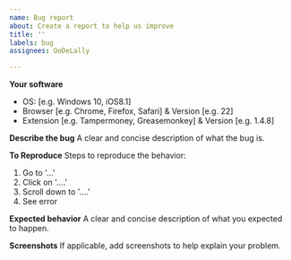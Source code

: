 ```yaml
---
name: Bug report
about: Create a report to help us improve
title: ''
labels: bug
assignees: OoDeLally

---
```


**Your software**
 - OS: [e.g. Windows 10, iOS8.1]
 - Browser [e.g. Chrome, Firefox, Safari] & Version [e.g. 22]
 - Extension [e.g. Tampermoney, Greasemonkey] & Version [e.g. 1.4.8]


**Describe the bug**
A clear and concise description of what the bug is.

**To Reproduce**
Steps to reproduce the behavior:
1. Go to '...'
2. Click on '....'
3. Scroll down to '....'
4. See error

**Expected behavior**
A clear and concise description of what you expected to happen.

**Screenshots**
If applicable, add screenshots to help explain your problem.
